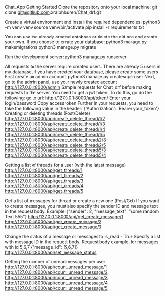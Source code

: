 Chat_App
Getting Started
Clone the repository onto your local machine:
git clone git@github.com:xralphlauren/Chat_drf.git

Create a virtual environment and install the required dependencies:
python3 -m venv venv
source venv/bin/activate
pip install -r requirements.txt

You can use the already created database or delete the old one and create your own.
If you choose to create your database:
python3 manage.py makemigrations
python3 manage.py migrate

Run the development server:
python3 manage.py runserver

All requests to the server require created users. There are already 5 users in my database, if you have created your database, please create some users
First create an admin account:
python3 manage.py createsuperuser
Next, go to the admin panel, use your newly created account
http://127.0.0.1:8000/admin
Sample requests for Chat_drf
before making requests to the server. You need to get a jwt token. To do this, go do the following:
go to url: http://127.0.0.1:8000/api/token/
Enter your login/password
Copy access token
Further in your requests, you need to take the following value in the header: {'Authorization': 'Bearer your_token'}
Creating or deleting threads (Post/Delete)
http://127.0.0.1:8000/api/create_delete_thread/1/2
http://127.0.0.1:8000/api/create_delete_thread/1/3
http://127.0.0.1:8000/api/create_delete_thread/1/4
http://127.0.0.1:8000/api/create_delete_thread/1/5
http://127.0.0.1:8000/api/create_delete_thread/2/3
http://127.0.0.1:8000/api/create_delete_thread/2/5
http://127.0.0.1:8000/api/create_delete_thread/5/3
http://127.0.0.1:8000/api/create_delete_thread/5/4

Getting a list of threads for a user (with the latest message)
http://127.0.0.1:8000/api/get_threads/1
http://127.0.0.1:8000/api/get_threads/2
http://127.0.0.1:8000/api/get_threads/3
http://127.0.0.1:8000/api/get_threads/4
http://127.0.0.1:8000/api/get_threads/5

Get a list of messages for thread or create a new one (Post/Get)
If you want to create messages, you must also specify the sender ID and message text in the request body.
Example: {"sender": 2, "message_text": "some random Text 555"}
http://127.0.0.1:8000/api/get_create_message/1
http://127.0.0.1:8000/api/get_create_message/2
http://127.0.0.1:8000/api/get_create_message/3

Change the status of a message or messages to is_read - True
Specify a list with message ID in the request body. Request body example, for messages with id 5,6,7 {"message_id": [5,6,7]}
http://127.0.0.1:8000/api/set_message_status

Getting the number of unread messages per user
http://127.0.0.1:8000/api/count_unread_message/1
http://127.0.0.1:8000/api/count_unread_message/2
http://127.0.0.1:8000/api/count_unread_message/3
http://127.0.0.1:8000/api/count_unread_message/4
http://127.0.0.1:8000/api/count_unread_message/5